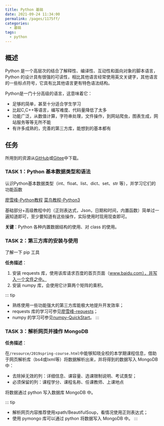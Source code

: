 ```yaml
---
title: Python 基础
date: 2021-09-24 11:34:00
permalink: /pages/1175ff/
categories:
  - 基础
tags:
  - python
---
```

## 概述

Python 是一个高层次的结合了解释性、编译性、互动性和面向对象的脚本语言，Python 的设计具有很强的可读性，相比其他语言经常使用英文关键字，其他语言的一些标点符号，它具有比其他语言更有特色语法结构。

Python是一门十分高级的语言，这意味着它：
+ 足够的简单，甚至十分适合学生学习
+ 比起C,C++等语言，编写难度、代码量降低了太多
+ 功能广泛，从数值计算，字符串处理，文件操作，到网站爬虫，图表生成，网站服务等等无所不能
+ 有许多成熟的，完善的第三方库，能想到的基本都有

## 任务

所用到的资源从[GitHub](https://github.com/yubincloud/lab-scratch)或[Gitee](https://gitee.com/yubinCloud/lab-scratch)中下载。

### TASK 1：Python 基本数据类型和语法

认识Python基本数据类型（int、float、list、dict、set、str 等），并学习它们的功能函数

[廖雪峰-Python教程](https://www.liaoxuefeng.com/wiki/1016959663602400)
[菜鸟教程-Python3](https://www.runoob.com/python3/python3-tutorial.html)

基础部分+高级教程中的（正则表达式，Json，日期和时间，内置函数）简单过一遍知道即可，至少要知道有这些操作，实际使用时现用现查即可。

**关键**：Python 各种内置数据结构的使用、对 class 的使用。

### TASK 2：第三方库的安装与使用

了解一下 pip 工具

**任务描述**：

1. 安装 requests 库，使用该库请求百度的首页页面（www.baidu.com），并写入一个文件之中。
2. 安装 numpy 库，会使用它计算两个矩阵的乘积。

::: tip
+ 熟练使用一些功能强大的第三方库能极大地提升开发效率；
+ requests 库的学习可参见[廖雪峰-requests](https://www.liaoxuefeng.com/wiki/1016959663602400/1183249464292448)；
+ numpy 的学习可参见[numpy-QuickStart](https://numpy.org/doc/stable/user/quickstart.html)。
:::

### TASK 3：解析网页并操作 MongoDB

**任务描述**：

在`/resource/2019spring-course.html`中能够知晓全校的本学期课程信息，借助于网页解析库（bs4或lxml等）将数据解析出来，并将得到的数据写入 MongoDB 中：
+ 去除掉无效的列：详细信息、课容量、选课限制说明、考试类型；
+ 必须保留的列：课程学分、课程名称、任课教师、上课地点

将数据通过 python 写入数据库 MongoDB 中。

::: tip
+ 解析网页内容推荐使用xpath/BeautifulSoup，看情况使用正则表达式；
+ 使用 pymongo 库可以通过 python 将数据写入 MongoDB 中。
:::